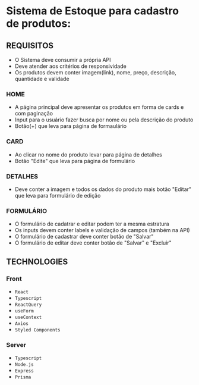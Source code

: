 # Sistema de Estoque para cadastro de produtos:

## REQUISITOS
- O Sistema deve consumir a própria API
- Deve atender aos critérios de responsividade
- Os produtos devem conter imagem(link), nome, preço, descrição, quantidade e validade

### HOME
- A página principal deve apresentar os produtos em forma de cards e com paginação
- Input para o usuário fazer busca por nome ou pela descrição do produto
- Botão(+) que leva para página de formaulário

### CARD
- Ao clicar no nome do produto levar para página de detalhes
- Botão "Edite" que leva para página de formulário

### DETALHES
- Deve conter a imagem e todos os dados do produto mais botão "Editar" que leva para formulário de edição

### FORMULÁRIO
- O formulário de cadatrar e editar podem ter a mesma estratura
- Os inputs devem conter labels e validação de campos (também na API)
- O formulário de cadastrar deve conter botão de "Salvar"
- O formulário de editar deve conter botão de "Salvar" e "Excluir"

## TECHNOLOGIES

### Front

- `React`
- `Typescript`
- `ReactQuery`
- `useForm`
- `useContext`
- `Axios`
- `Styled Components`

### Server

- `Typescript`
- `Node.js`
- `Express`
- `Prisma`
